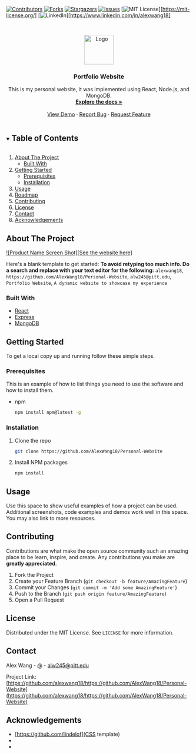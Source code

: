 



<!-- PROJECT SHIELDS -->
<!--
*** I'm using markdown "reference style" links for readability.
*** Reference links are enclosed in brackets [ ] instead of parentheses ( ).
*** See the bottom of this document for the declaration of the reference variables
*** for contributors-url, forks-url, etc. This is an optional, concise syntax you may use.
*** https://www.markdownguide.org/basic-syntax/#reference-style-links
-->
[![Contributors][contributors-shield]][contributors-url]
[![Forks][forks-shield]][forks-url]
[![Stargazers][stars-shield]][stars-url]
[![Issues][issues-shield]][issues-url]
[![MIT License][license-shield]][https://mit-license.org/]
[![LinkedIn][linkedin-shield]][https://www.linkedin.com/in/alexwang18]



<!-- PROJECT LOGO -->
<br />
<p align="center">
  <a href="https://github.com/alexwang18/https://github.com/AlexWang18/Personal-Website">
    <img src="favicon.ico" alt="Logo" width="80" height="80">
  </a>

  <h3 align="center">Portfolio Website</h3>

  <p align="center">
    This is my personal website, it was implemented using React, Node.js, and MongoDB. 
    <br />
    <a href="https://github.com/alexwang18/https://github.com/AlexWang18/Personal-Website"><strong>Explore the docs »</strong></a>
    <br />
    <br />
    <a href=https://alex-wang.herokuapp.com/>View Demo</a>
    ·
    <a href="https://github.com/alexwang18/https://github.com/AlexWang18/Personal-Website/issues">Report Bug</a>
    ·
    <a href="https://github.com/alexwang18/https://github.com/AlexWang18/Personal-Website/issues">Request Feature</a>
  </p>
</p>



<!-- TABLE OF CONTENTS -->
<details open="open">
  <summary><h2 style="display: inline-block">Table of Contents</h2></summary>
  <ol>
    <li>
      <a href="#about-the-project">About The Project</a>
      <ul>
        <li><a href="#built-with">Built With</a></li>
      </ul>
    </li>
    <li>
      <a href="#getting-started">Getting Started</a>
      <ul>
        <li><a href="#prerequisites">Prerequisites</a></li>
        <li><a href="#installation">Installation</a></li>
      </ul>
    </li>
    <li><a href="#usage">Usage</a></li>
    <li><a href="#roadmap">Roadmap</a></li>
    <li><a href="#contributing">Contributing</a></li>
    <li><a href="#license">License</a></li>
    <li><a href="#contact">Contact</a></li>
    <li><a href="#acknowledgements">Acknowledgements</a></li>
  </ol>
</details>



<!-- ABOUT THE PROJECT -->
## About The Project

[![Product Name Screen Shot][See the website here]](https://alex-wang.herokuapp.com/)

Here's a blank template to get started:
**To avoid retyping too much info. Do a search and replace with your text editor for the following:**
`alexwang18`, `https://github.com/AlexWang18/Personal-Website`, `alw245@pitt.edu`, `Portfolio Website`, `A dynamic website to showcase my experience`


### Built With

* [React]()
* [Express]()
* [MongoDB]()



<!-- GETTING STARTED -->
## Getting Started

To get a local copy up and running follow these simple steps.

### Prerequisites

This is an example of how to list things you need to use the software and how to install them.
* npm
  ```sh
  npm install npm@latest -g
  ```

### Installation

1. Clone the repo
   ```sh
   git clone https://github.com/AlexWang18/Personal-Website
   ```
2. Install NPM packages
   ```sh
   npm install
   ```



<!-- USAGE EXAMPLES -->
## Usage

Use this space to show useful examples of how a project can be used. Additional screenshots, code examples and demos work well in this space. You may also link to more resources.




<!-- CONTRIBUTING -->
## Contributing

Contributions are what make the open source community such an amazing place to be learn, inspire, and create. Any contributions you make are **greatly appreciated**.

1. Fork the Project
2. Create your Feature Branch (`git checkout -b feature/AmazingFeature`)
3. Commit your Changes (`git commit -m 'Add some AmazingFeature'`)
4. Push to the Branch (`git push origin feature/AmazingFeature`)
5. Open a Pull Request



<!-- LICENSE -->
## License

Distributed under the MIT License. See `LICENSE` for more information.



<!-- CONTACT -->
## Contact

Alex Wang - [@](https://twitter.com/) - alw245@pitt.edu

Project Link: [https://github.com/alexwang18/https://github.com/AlexWang18/Personal-Website](https://github.com/alexwang18/https://github.com/AlexWang18/Personal-Website)



<!-- ACKNOWLEDGEMENTS -->
## Acknowledgements

* [https://github.com/lindelof](CSS template)
* []()
* []()





<!-- MARKDOWN LINKS & IMAGES -->
<!-- https://www.markdownguide.org/basic-syntax/#reference-style-links -->
[contributors-shield]: https://img.shields.io/github/contributors/alexwang18/repo.svg?style=for-the-badge
[contributors-url]: https://github.com/alexwang18/repo/graphs/contributors
[forks-shield]: https://img.shields.io/github/forks/alexwang18/repo.svg?style=for-the-badge
[forks-url]: https://github.com/alexwang18/repo/network/members
[stars-shield]: https://img.shields.io/github/stars/alexwang18/repo.svg?style=for-the-badge
[stars-url]: https://github.com/alexwang18/repo/stargazers
[issues-shield]: https://img.shields.io/github/issues/alexwang18/repo.svg?style=for-the-badge
[issues-url]: https://github.com/alexwang18/repo/issues
[license-shield]: https://img.shields.io/github/license/alexwang18/repo.svg?style=for-the-badge
[license-url]: https://github.com/alexwang18/repo/blob/master/LICENSE.txt
[linkedin-shield]: https://img.shields.io/badge/-LinkedIn-black.svg?style=for-the-badge&logo=linkedin&colorB=555
[linkedin-url]: https://linkedin.com/in/alexwang18

